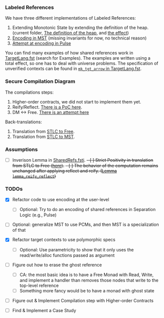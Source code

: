 ### Labeled References

We have three different implementations of Labeled References:
1. Extending Monotonic State by extending the definition of the heap. (current folder, [The definition of the heap](./Labeled.Monotonic.Heap.fsti), and [the effect](./Labeled.MST.fst))
2. [Encoding in MST](./experiments/LabelsInST.fst) (missing invariants for now, no technical reason)
3. [Attempt at encoding in Pulse](./experiments/shared_in_pulse/SharedInPulse.fst)

You can find many examples of how shared references work in [TargetLang.fst](./TargetLang.fst) (search for Examples).
The examples are written using a total effect, so one has to deal with universe problems.
The specification of unverified contexts can be found in [`mk_tgt_arrow` in TargetLang.fst](./TargetLang.fst).

### Secure Compilation Diagram

The compilations steps:
1. Higher-order contracts, we did not start to implement them yet.
2. Reify/Reflect. [There is a PoC here](./experiments/mst_reifyreflect/MSTReifyReflect.fst).
3. DM <-> Free. [There is an attempt here](./experiments/mst_handleaway/FreeParam.fst)

Back-translations:
1. Translation from [STLC to Free](./Translation2.fst).
2. Translation from [STLC to MST](./Translation.fst).

### Assumptions

- [ ] Inverison Lemma in [SharedRefs.fsti](./SharedRefs.fsti).
~~- [ ] Strict Positivity in translation from STLC to Free ([here](./Translation2.fst)).~~
~~- [ ] The behavior of the computation remains unchanged after applying reflect and reify. ([Lemma `lemma_reify_reflect`](./experiments/mst_reifyreflect/MSTReifyReflect.fst))~~

### TODOs

- [x] Refactor code to use encoding at the user-level
    - [ ] Optional: Try to do an encoding of shared references in Separation Logic (e.g., Pulse)
- [ ] Optional: generalize MST to use PCMs, and then MST is a specialization of that
- [x] Refactor target contexts to use polymorphic specs
    - [ ] Optional: Use parametricity to show that it only uses the read/write/alloc functions passed as argument
- [ ] Figure out how to erase the ghost reference
    - [ ] CA: the most basic idea is to have a Free Monad with Read, Write, and implement a handler than removes those nodes that write to the top-level reference
    - [ ] Something more fancy would be to have a monad with ghost state
- [ ] Figure out & Implement Compilation step with Higher-order Contracts
- [ ] Find & Implement a Case Study


